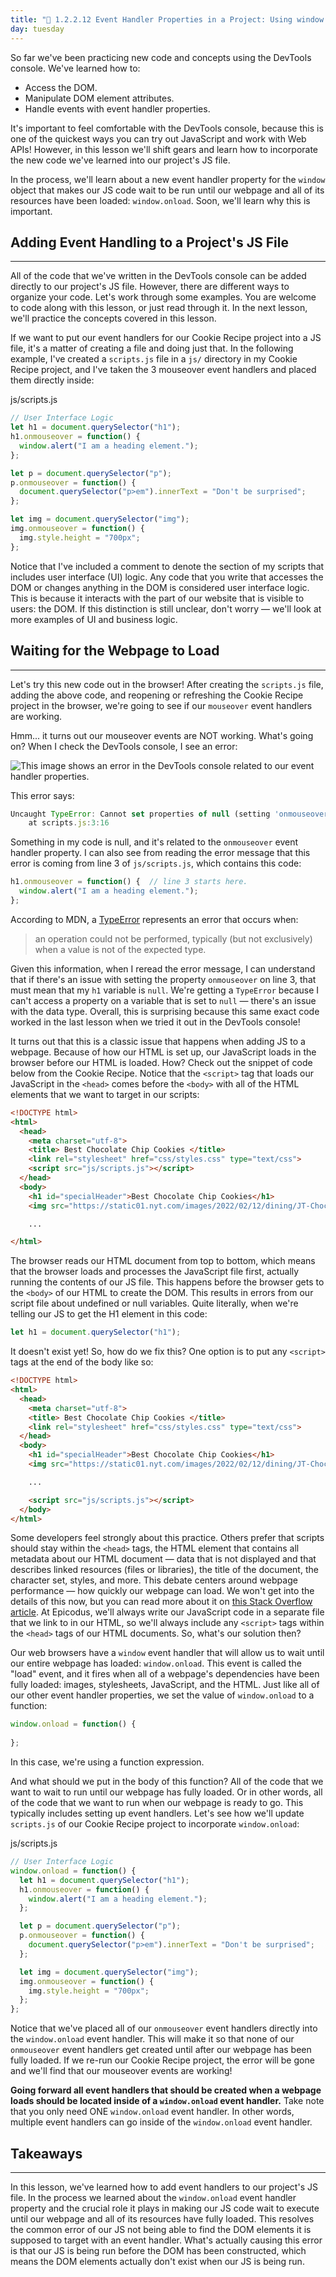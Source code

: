 ```yaml
---
title: "📓 1.2.2.12 Event Handler Properties in a Project: Using window.onload"
day: tuesday
---
```


So far we've been practicing new code and concepts using the DevTools console. We've learned how to:

* Access the DOM.
* Manipulate DOM element attributes.
* Handle events with event handler properties.

It's important to feel comfortable with the DevTools console, because this is one of the quickest ways you can try out JavaScript and work with Web APIs! However, in this lesson we'll shift gears and learn how to incorporate the new code we've learned into our project's JS file. 

In the process, we'll learn about a new event handler property for the `window` object that makes our JS code wait to be run until our webpage and all of its resources have been loaded: `window.onload`. Soon, we'll learn why this is important.

## Adding Event Handling to a Project's JS File
---

All of the code that we've written in the DevTools console can be added directly to our project's JS file. However, there are different ways to organize your code. Let's work through some examples. You are welcome to code along with this lesson, or just read through it. In the next lesson, we'll practice the concepts covered in this lesson.

If we want to put our event handlers for our Cookie Recipe project into a JS file, it's a matter of creating a file and doing just that. In the following example, I've created a `scripts.js` file in a `js/` directory in my Cookie Recipe project, and I've taken the 3 mouseover event handlers and placed them directly inside:

<div class="filename">js/scripts.js</div>

```js
// User Interface Logic
let h1 = document.querySelector("h1");
h1.onmouseover = function() {
  window.alert("I am a heading element.");
};

let p = document.querySelector("p");
p.onmouseover = function() {
  document.querySelector("p>em").innerText = "Don't be surprised";
};

let img = document.querySelector("img");
img.onmouseover = function() {
  img.style.height = "700px";
};
```

Notice that I've included a comment to denote the section of my scripts that includes user interface (UI) logic. Any code that you write that accesses the DOM or changes anything in the DOM is considered user interface logic. This is because it interacts with the part of our website that is visible to users: the DOM. If this distinction is still unclear, don't worry — we'll look at more examples of UI and business logic.

## Waiting for the Webpage to Load
---

Let's try this new code out in the browser! After creating the `scripts.js` file, adding the above code, and reopening or refreshing the Cookie Recipe project in the browser, we're going to see if our `mouseover` event handlers are working.

Hmm... it turns out our mouseover events are NOT working. What's going on? When I check the DevTools console, I see an error:

![This image shows an error in the DevTools console related to our event handler properties.](https://learnhowtoprogram.s3.us-west-2.amazonaws.com/new-section2-js-and-web-browsers/missing-window-onload-cookie-recipe.png)

This error says:

```js
Uncaught TypeError: Cannot set properties of null (setting 'onmouseover')
    at scripts.js:3:16
```

Something in my code is null, and it's related to the `onmouseover` event handler property. I can also see from reading the error message that this error is coming from line 3 of `js/scripts.js`, which contains this code:

```js
h1.onmouseover = function() {  // line 3 starts here.
  window.alert("I am a heading element.");
};
```

According to MDN, a [TypeError](https://developer.mozilla.org/en-US/docs/Web/JavaScript/Reference/Global_Objects/TypeError) represents an error that occurs when: 

> an operation could not be performed, typically (but not exclusively) when a value is not of the expected type.

Given this information, when I reread the error message, I can understand that if there's an issue with setting the property `onmouseover` on line 3, that must mean that my `h1` variable is `null`. We're getting a `TypeError` because I can't access a property on a variable that is set to `null` — there's an issue with the data type. Overall, this is surprising because this same exact code worked in the last lesson when we tried it out in the DevTools console!

It turns out that this is a classic issue that happens when adding JS to a webpage. Because of how our HTML is set up, our JavaScript loads in the browser before our HTML is loaded. How? Check out the snippet of code below from the Cookie Recipe. Notice that the `<script>` tag that loads our JavaScript in the `<head>` comes before the `<body>` with all of the HTML elements that we want to target in our scripts: 

```html
<!DOCTYPE html>
<html>
  <head>
    <meta charset="utf-8">
    <title> Best Chocolate Chip Cookies </title>
    <link rel="stylesheet" href="css/styles.css" type="text/css">
    <script src="js/scripts.js"></script>
  </head>
  <body>
    <h1 id="specialHeader">Best Chocolate Chip Cookies</h1>
    <img src="https://static01.nyt.com/images/2022/02/12/dining/JT-Chocolate-Chip-Cookies/JT-Chocolate-Chip-Cookies-articleLarge.jpg" alt="An image of a cookie"/>

    ...

</html>
```

The browser reads our HTML document from top to bottom, which means that the browser loads and processes the JavaScript file first, actually running the contents of our JS file. This happens before the browser gets to the `<body>` of our HTML to create the DOM. This results in errors from our script file about undefined or null variables. Quite literally, when we're telling our JS to get the H1 element in this code:

```js
let h1 = document.querySelector("h1");
```

It doesn't exist yet! So, how do we fix this? One option is to put any `<script>` tags at the end of the body like so:

```html
<!DOCTYPE html>
<html>
  <head>
    <meta charset="utf-8">
    <title> Best Chocolate Chip Cookies </title>
    <link rel="stylesheet" href="css/styles.css" type="text/css">
  </head>
  <body>
    <h1 id="specialHeader">Best Chocolate Chip Cookies</h1>
    <img src="https://static01.nyt.com/images/2022/02/12/dining/JT-Chocolate-Chip-Cookies/JT-Chocolate-Chip-Cookies-articleLarge.jpg" alt="An image of a cookie"/>

    ...

    <script src="js/scripts.js"></script>
  </body>
</html>
```

Some developers feel strongly about this practice. Others prefer that scripts should stay within the `<head>` tags, the HTML element that contains all metadata about our HTML document — data that is not displayed and that describes linked resources (files or libraries), the title of the document, the character set, styles, and more. This debate centers around webpage performance — how quickly our webpage can load. We won't get into the details of this now, but you can read more about it on [this Stack Overflow article](https://stackoverflow.com/questions/38407962/when-to-use-the-script-tag-in-the-head-and-body-section-of-a-html-page#:~:text=It%20is%20a%20good%20idea,can%20slow%20down%20the%20display.). At Epicodus, we'll always write our JavaScript code in a separate file that we link to in our HTML, so we'll always include any `<script>` tags within the `<head>` tags of our HTML documents. So, what's our solution then? 

Our web browsers have a `window` event handler that will allow us to wait until our entire webpage has loaded: `window.onload`. This event is called the "load" event, and it fires when all of a webpage's dependencies have been fully loaded: images, stylesheets, JavaScript, and the HTML. Just like all of our other event handler properties, we set the value of `window.onload` to a function:

```js
window.onload = function() {
  
};
```

In this case, we're using a function expression. 

And what should we put in the body of this function? All of the code that we want to wait to run until our webpage has fully loaded. Or in other words, all of the code that we want to run when our webpage is ready to go. This typically includes setting up event handlers. Let's see how we'll update `scripts.js` of our Cookie Recipe project to incorporate `window.onload`:

<div class="filename">js/scripts.js</div>

```js
// User Interface Logic
window.onload = function() {
  let h1 = document.querySelector("h1");
  h1.onmouseover = function() {
    window.alert("I am a heading element.");
  };

  let p = document.querySelector("p");
  p.onmouseover = function() {
    document.querySelector("p>em").innerText = "Don't be surprised";
  };

  let img = document.querySelector("img");
  img.onmouseover = function() {
    img.style.height = "700px";
  };
};
```

Notice that we've placed all of our `onmouseover` event handlers directly into the `window.onload` event handler. This will make it so that none of our `onmouseover` event handlers get created until after our webpage has been fully loaded. If we re-run our Cookie Recipe project, the error will be gone and we'll find that our mouseover events are working!

**Going forward all event handlers that should be created when a webpage loads should be located inside of a `window.onload` event handler.** Take note that you only need ONE `window.onload` event handler. In other words, multiple event handlers can go inside of the `window.onload` event handler.

## Takeaways
---

In this lesson, we've learned how to add event handlers to our project's JS file. In the process we learned about the `window.onload` event handler property and the crucial role it plays in making our JS code wait to execute until our webpage and all of its resources have fully loaded. This resolves the common error of our JS not being able to find the DOM elements it is supposed to target with an event handler. What's actually causing this error is that our JS is being run before the DOM has been constructed, which means the DOM elements actually don't exist when our JS is being run. 
